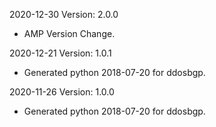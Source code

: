 2020-12-30 Version: 2.0.0
- AMP Version Change.

2020-12-21 Version: 1.0.1
- Generated python 2018-07-20 for ddosbgp.

2020-11-26 Version: 1.0.0
- Generated python 2018-07-20 for ddosbgp.

